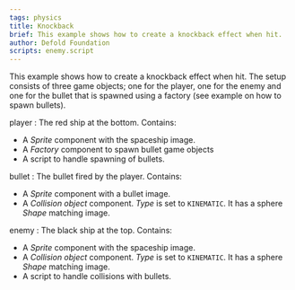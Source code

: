 ```yaml
---
tags: physics
title: Knockback
brief: This example shows how to create a knockback effect when hit.
author: Defold Foundation
scripts: enemy.script
---
```


This example shows how to create a knockback effect when hit. The setup consists of three game objects; one for the player, one for the enemy and one for the bullet that is spawned using a factory (see example on how to spawn bullets).

player
: The red ship at the bottom. Contains:
  - A *Sprite* component with the spaceship image.
  - A *Factory* component to spawn bullet game objects
  - A script to handle spawning of bullets.

bullet
: The bullet fired by the player. Contains:
  - A *Sprite* component with a bullet image.
  - A *Collision object* component. *Type* is set to `KINEMATIC`. It has a sphere *Shape* matching image.

enemy
: The black ship at the top. Contains:
  - A *Sprite* component with the spaceship image.
  - A *Collision object* component. *Type* is set to `KINEMATIC`. It has a sphere *Shape* matching image.
  - A script to handle collisions with bullets.
